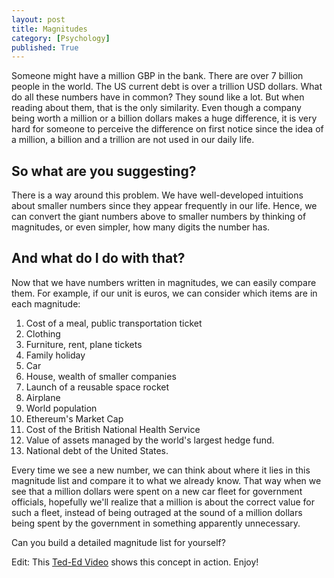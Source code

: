 ```yaml
---
layout: post
title: Magnitudes
category: [Psychology]
published: True
---
```


Someone might have a million GBP in the bank. There are over 7 billion people in the world. The US current debt is over a trillion USD dollars. What do all these numbers have in common? They sound like a lot. But when reading about them, that is the only similarity. Even though a company being worth a million or a billion dollars makes a huge difference, it is very hard for someone to perceive the difference on first notice since the idea of a million, a billion and a trillion are not used in our daily life.

## So what are you suggesting?

<!--excerpt ends here-->

There is a way around this problem. We have well-developed intuitions about smaller numbers since they appear frequently in our life. Hence, we can convert the giant numbers above to smaller numbers by thinking of magnitudes, or even simpler, how many digits the number has.

## And what do I do with that?

Now that we have numbers written in magnitudes, we can easily compare them. For example, if our unit is euros, we can consider which items are in each magnitude:

1. Cost of a meal, public transportation ticket
2. Clothing
3. Furniture, rent, plane tickets
4. Family holiday
5. Car
6. House, wealth of smaller companies
7. Launch of a reusable space rocket
8. Airplane
9. World population
10. Ethereum's Market Cap
11. Cost of the British National Health Service
12. Value of assets managed by the world's largest hedge fund.
13. National debt of the United States.

Every time we see a new number, we can think about where it lies in this magnitude list and compare it to what we already know. That way when we see that a million dollars were spent on a new car fleet for government officials, hopefully we'll realize that a million is about the correct value for such a fleet, instead of being outraged at the sound of a million dollars being spent by the government in something apparently unnecessary.

Can you build a detailed magnitude list for yourself?

Edit: This [Ted-Ed Video](https://www.youtube.com/watch?v=0YzvupOX8Is) shows this concept in action. Enjoy!